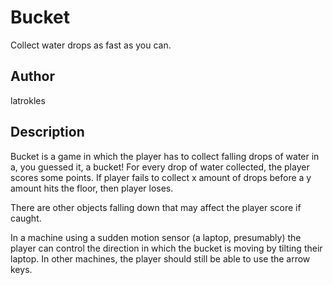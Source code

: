 # Bucket #

Collect water drops as fast as you can.

## Author ##

latrokles

## Description ##

Bucket is a game in which the player has to collect falling drops of water in a,
you guessed it, a bucket! For every drop of water collected, the player scores
some points. If player fails to collect x amount of drops before a y amount hits
the floor, then player loses.

There are other objects falling down that may affect the player score if caught.

In a machine using a sudden motion sensor (a laptop, presumably) the player can
control the direction in which the bucket is moving by tilting their laptop. In
other machines, the player should still be able to use the arrow keys.


